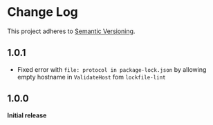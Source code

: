 # Change Log

This project adheres to [Semantic Versioning](http://semver.org/).

## 1.0.1

- Fixed error with `file: protocol in package-lock.json` by allowing empty hostname in `ValidateHost` fom `lockfile-lint`

## 1.0.0

**Initial release**
